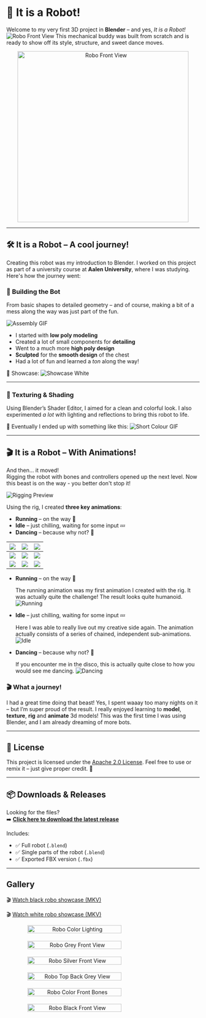 # 🤖 It is a Robot!
Welcome to my very first 3D project in **Blender** – and yes, *It is a Robot!*  
![Robo Front View](media/img/Robo_Black_Head_Front_View.png)
This mechanical buddy was built from scratch and is ready to show off its style, structure, and sweet dance moves.

<div align="center">
  <img src="media/img/Robo_Colour_Full_Front_View_Lighting_2.png" alt="Robo Front View" width="446">
</div>

---

## 🛠️ It is a Robot – A cool journey!

Creating this robot was my introduction to Blender. I worked on this project as part of a university course at 
**Aalen University**, where I was studying. Here's how the journey went:

### 🧩 Building the Bot
From basic shapes to detailed geometry – and of course, making a bit of a mess along the way was just part of the fun.

![Assembly GIF](media/gifs/Blender_Robo_SingleParts.gif)

- I started with **low poly modeling**
- Created a lot of small components for **detailing**
- Went to a much more **high poly design**
- **Sculpted** for the **smooth design** of the chest
- Had a lot of fun and learned a *ton* along the way!

🎥 Showcase:
![Showcase White](media/gifs/Robo_Showcase_White.gif)

---

### 🎨 Texturing & Shading

Using Blender’s Shader Editor, I aimed for a clean and colorful look.
I also experimented *a lot* with lighting and reflections to bring this robot to life.

📸 Eventually I ended up with something like this:
![Short Colour GIF](media/gifs/Robo_Short_Showcase_Colour.gif)

---

## 🎬 It is a Robot – With Animations!

And then... it moved!  
Rigging the robot with bones and controllers opened up the next level.
Now this beast is on the way - you better don't stop it!

![Rigging Preview](media/gifs/Blender_Robo_White.gif)

Using the rig, I created **three key animations**:

- **Running** – on the way 🏃
- **Idle** – just chilling, waiting for some input 💤
- **Dancing** – because why not? 🕺

| ![](media/gifs/idle/Robo_Idle_Colour_Front_View.gif)       | ![](media/gifs/walk/Robo_Walking_Black_Grid_Front_View.gif) | ![](media/gifs/idle/Robo_Idle_White_Front_View.gif)        |
|------------------------------------------------------------|-------------------------------------------------------------|------------------------------------------------------------|
| ![](media/gifs/walk/Robo_Walking_White_Front_View.gif)     | ![](media/gifs/idle/Robo_Idle_White_Front_View.gif)         | ![](media/gifs/dance/Robo_Dance_White_Grid_Front_View.gif) |
| ![](media/gifs/dance/Robo_Dance_Black_Grid_Front_View.gif) | ![](media/gifs/dance/Robo_Dance_Color_Front_View.gif)       | ![](media/gifs/walk/Robo_Walking_White_Top_View.gif)       |

- **Running** – on the way 🏃

   The running animation was my first animation I created with the rig. It was actually quite the challenge! The result looks quite humanoid.
  ![Running](media/gifs/walk/Robo_Walking_Black_Grid_Front_View.gif)

- **Idle** – just chilling, waiting for some input 💤

  Here I was able to really live out my creative side again. The animation actually consists of a series of chained, independent sub-animations.
  ![Idle](media/gifs/idle/Robo_Idle_Colour_Front_View.gif)
- **Dancing** – because why not? 🕺

   If you encounter me in the disco, this is actually quite close to how you would see me dancing.
  ![Dancing](media/gifs/dance/Robo_Dance_Black_Grid_Front_View.gif)

### 🎬 What a journey!

I had a great time doing that beast!
Yes, I spent waaay too many nights on it – but I’m super proud of the result.
I really enjoyed learning to **model**, **texture**, **rig** and **animate** 3d models! 
This was the first time I was using Blender, and I am already dreaming of more bots.

---

## 📜 License

This project is licensed under the [Apache 2.0 License](LICENSE).
Feel free to use or remix it – just give proper credit. 🤝

---

## 📦 Downloads & Releases

Looking for the files?  
➡️ **[Click here to download the latest release](https://github.com/SimonRuttmann/BlenderRobot/releases/tag/v1.0.0)**

Includes:

- ✅ Full robot (`.blend`)
- ✅ Single parts of the robot (`.blend`)
- ✅ Exported FBX version (`.fbx`)

---

## Gallery

🎬 [Watch black robo showcase (MKV)](media/video/Robo_Showcase_Black.mkv)

🎬 [Watch white robo showcase (MKV)](media/video/Robo_Showcase_White.mkv)


<div align="center" style="display: flex; flex-direction: column; gap: 20px; max-width: 500px; margin: auto;">

  <img src="media/img/Robo_Colour_Full_Front_View_Lighting.png" alt="Robo Color Lighting" width="70%">
  <img src="media/img/Robo_Grey_Full_Front_View.png" alt="Robo Grey Front View" width="70%">
  <img src="media/img/Robo_Silver_Full_Front_View.png" alt="Robo Silver Front View" width="70%">
  <img src="media/img/Robo_Grey_Top_Back_View.png" alt="Robo Top Back Grey View" width="70%">
  <img src="media/img/Robo_Colour_Full_Front_View_Bones.png" alt="Robo Color Front Bones" width="70%">
  <img src="media/img/Robo_Black_Full_Front_View.png" alt="Robo Black Front View" width="70%">

</div>